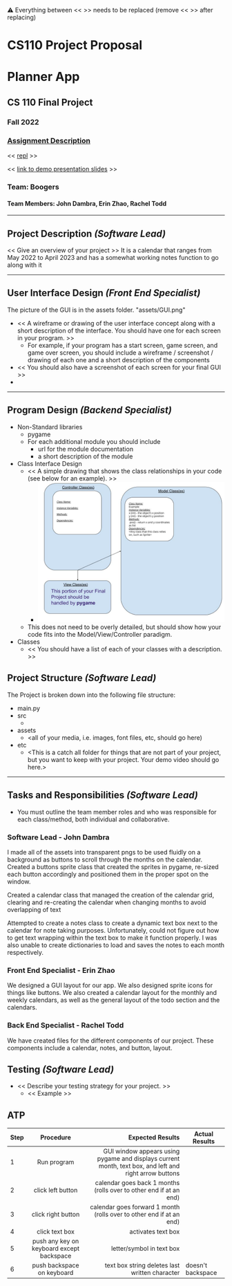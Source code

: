 :warning: Everything between << >> needs to be replaced (remove << >> after replacing)
# CS110 Project Proposal
# Planner App
## CS 110 Final Project
### Fall 2022
### [Assignment Description](https://docs.google.com/document/d/1H4R6yLL7som1lglyXWZ04RvTp_RvRFCCBn6sqv-82ps/edit#)

<< [repl](#) >>

<< [link to demo presentation slides](#) >>

### Team:  Boogers 
####  Team Members: John Dambra, Erin Zhao, Rachel Todd

***

## Project Description *(Software Lead)*

<< Give an overview of your project >>
It is a calendar that ranges from May 2022 to April 2023 and has a somewhat working notes function to go along with it

***    

## User Interface Design *(Front End Specialist)*

The picture of the GUI is in the assets folder. "assets/GUI.png"
* << A wireframe or drawing of the user interface concept along with a short description of the interface. You should have one for each screen in your program. >>
    * For example, if your program has a start screen, game screen, and game over screen, you should include a wireframe / screenshot / drawing of each one and a short description of the components
* << You should also have a screenshot of each screen for your final GUI >>
* 

***        

## Program Design *(Backend Specialist)*

* Non-Standard libraries
    * pygame
    * For each additional module you should include
        * url for the module documentation
        * a short description of the module
* Class Interface Design
    * << A simple drawing that shows the class relationships in your code (see below for an example). >>
        * ![class diagram](assets/class_diagram.jpg)
    * This does not need to be overly detailed, but should show how your code fits into the Model/View/Controller paradigm.
* Classes
    * << You should have a list of each of your classes with a description. >>

## Project Structure *(Software Lead)*

The Project is broken down into the following file structure:

* main.py
* src
    * <all of your python files should go here>
* assets
    * <all of your media, i.e. images, font files, etc, should go here)
* etc
    * <This is a catch all folder for things that are not part of your project, but you want to keep with your project. Your demo video should go here.>

***

## Tasks and Responsibilities *(Software Lead)*

   * You must outline the team member roles and who was responsible for each class/method, both individual and collaborative.

### Software Lead - John Dambra

I made all of the assets into transparent pngs to be used fluidly on a background as buttons to scroll through the months on the calendar. Created a buttons sprite class that created the sprites in pygame, re-sized each button accordingly and positioned them in the proper spot on the window.

Created a calendar class that managed the creation of the calendar grid, clearing and re-creating the calendar when changing months to avoid overlapping of text

Attempted to create a notes class to create a dynamic text box next to the calendar for note taking purposes. Unfortunately, could not figure out how to get text wrapping within the text box to make it function properly. I was also unable to create dictionaries to load and saves the notes to each month respectively.

### Front End Specialist - Erin Zhao

We designed a GUI layout for our app. We also designed sprite icons for things like buttons. We also created a calendar layout for the monthly and weekly calendars, as well as the general layout of the todo section and the calendars.

### Back End Specialist - Rachel Todd

We have created files for the different components of our project. These components include a calendar, notes, and button, layout. 

## Testing *(Software Lead)*

* << Describe your testing strategy for your project. >>
    * << Example >>

## ATP

| Step                  | Procedure     | Expected Results  | Actual Results |
| ----------------------|:-------------:| -----------------:| -------------- |
|  1  | Run program  | GUI window appears using pygame and displays current month, text box, and left and right arrow buttons |          |
|  2  | click left button  | calendar goes back 1 months (rolls over to other end if at an end) |                 |
| 3 | click right button | calendar goes forward 1 month (rolls over to other end if at an end)| |
| 4 | click text box | activates text box| |
| 5 | push any key on keyboard except backspace| letter/symbol in text box| |
 6 | push backspace on keyboard | text box string deletes last written character | doesn't backspace |
